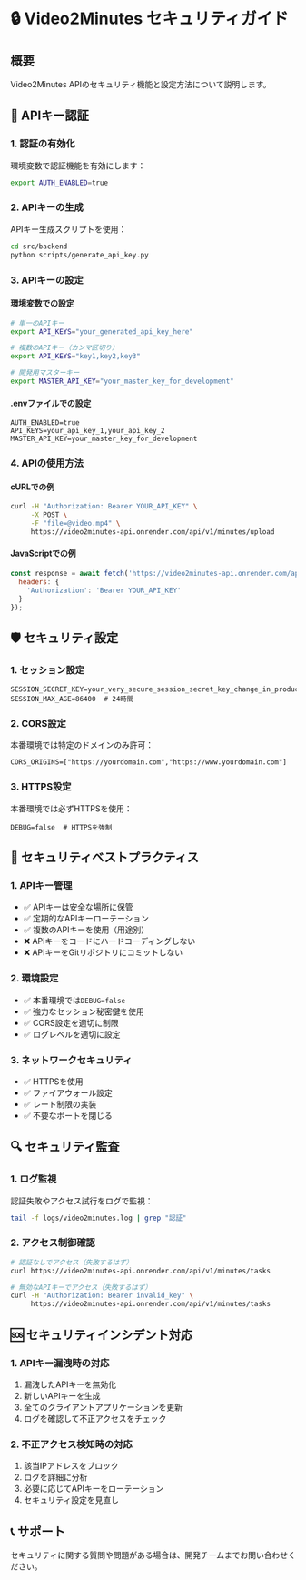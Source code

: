 # 🔒 Video2Minutes セキュリティガイド

## 概要

Video2Minutes APIのセキュリティ機能と設定方法について説明します。

## 🔑 APIキー認証

### 1. 認証の有効化

環境変数で認証機能を有効にします：

```bash
export AUTH_ENABLED=true
```

### 2. APIキーの生成

APIキー生成スクリプトを使用：

```bash
cd src/backend
python scripts/generate_api_key.py
```

### 3. APIキーの設定

#### 環境変数での設定

```bash
# 単一のAPIキー
export API_KEYS="your_generated_api_key_here"

# 複数のAPIキー（カンマ区切り）
export API_KEYS="key1,key2,key3"

# 開発用マスターキー
export MASTER_API_KEY="your_master_key_for_development"
```

#### .envファイルでの設定

```env
AUTH_ENABLED=true
API_KEYS=your_api_key_1,your_api_key_2
MASTER_API_KEY=your_master_key_for_development
```

### 4. APIの使用方法

#### cURLでの例

```bash
curl -H "Authorization: Bearer YOUR_API_KEY" \
     -X POST \
     -F "file=@video.mp4" \
     https://video2minutes-api.onrender.com/api/v1/minutes/upload
```

#### JavaScriptでの例

```javascript
const response = await fetch('https://video2minutes-api.onrender.com/api/v1/minutes/tasks', {
  headers: {
    'Authorization': 'Bearer YOUR_API_KEY'
  }
});
```

## 🛡️ セキュリティ設定

### 1. セッション設定

```env
SESSION_SECRET_KEY=your_very_secure_session_secret_key_change_in_production
SESSION_MAX_AGE=86400  # 24時間
```

### 2. CORS設定

本番環境では特定のドメインのみ許可：

```env
CORS_ORIGINS=["https://yourdomain.com","https://www.yourdomain.com"]
```

### 3. HTTPS設定

本番環境では必ずHTTPSを使用：

```env
DEBUG=false  # HTTPSを強制
```

## 🚨 セキュリティベストプラクティス

### 1. APIキー管理

- ✅ APIキーは安全な場所に保管
- ✅ 定期的なAPIキーローテーション
- ✅ 複数のAPIキーを使用（用途別）
- ❌ APIキーをコードにハードコーディングしない
- ❌ APIキーをGitリポジトリにコミットしない

### 2. 環境設定

- ✅ 本番環境では`DEBUG=false`
- ✅ 強力なセッション秘密鍵を使用
- ✅ CORS設定を適切に制限
- ✅ ログレベルを適切に設定

### 3. ネットワークセキュリティ

- ✅ HTTPSを使用
- ✅ ファイアウォール設定
- ✅ レート制限の実装
- ✅ 不要なポートを閉じる

## 🔍 セキュリティ監査

### 1. ログ監視

認証失敗やアクセス試行をログで監視：

```bash
tail -f logs/video2minutes.log | grep "認証"
```

### 2. アクセス制御確認

```bash
# 認証なしでアクセス（失敗するはず）
curl https://video2minutes-api.onrender.com/api/v1/minutes/tasks

# 無効なAPIキーでアクセス（失敗するはず）
curl -H "Authorization: Bearer invalid_key" \
     https://video2minutes-api.onrender.com/api/v1/minutes/tasks
```

## 🆘 セキュリティインシデント対応

### 1. APIキー漏洩時の対応

1. 漏洩したAPIキーを無効化
2. 新しいAPIキーを生成
3. 全てのクライアントアプリケーションを更新
4. ログを確認して不正アクセスをチェック

### 2. 不正アクセス検知時の対応

1. 該当IPアドレスをブロック
2. ログを詳細に分析
3. 必要に応じてAPIキーをローテーション
4. セキュリティ設定を見直し

## 📞 サポート

セキュリティに関する質問や問題がある場合は、開発チームまでお問い合わせください。 
